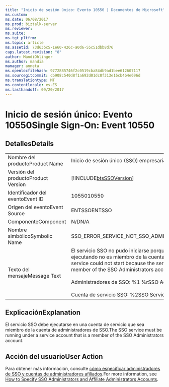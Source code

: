 ```yaml
---
title: "Inicio de sesión único: Evento 10550 | Documentos de Microsoft"
ms.custom: 
ms.date: 06/08/2017
ms.prod: biztalk-server
ms.reviewer: 
ms.suite: 
ms.tgt_pltfrm: 
ms.topic: article
ms.assetid: 73d63bc5-1e60-426c-a0d6-55c51dbb8d76
caps.latest.revision: "8"
author: MandiOhlinger
ms.author: mandia
manager: anneta
ms.openlocfilehash: 9772885746f2c0519cba84db9ad1bee612607117
ms.sourcegitcommit: cb908c540d8f1a692d01dc8f313e16cb4b4e696d
ms.translationtype: MT
ms.contentlocale: es-ES
ms.lasthandoff: 09/20/2017
---
```

# <a name="single-sign-on-event-10550"></a><span data-ttu-id="d5951-102">Inicio de sesión único: Evento 10550</span><span class="sxs-lookup"><span data-stu-id="d5951-102">Single Sign-On: Event 10550</span></span>
## <a name="details"></a><span data-ttu-id="d5951-103">Detalles</span><span class="sxs-lookup"><span data-stu-id="d5951-103">Details</span></span>  
  
|||  
|-|-|  
|<span data-ttu-id="d5951-104">Nombre del producto</span><span class="sxs-lookup"><span data-stu-id="d5951-104">Product Name</span></span>|<span data-ttu-id="d5951-105">Inicio de sesión único (SSO) empresarial</span><span class="sxs-lookup"><span data-stu-id="d5951-105">Enterprise Single Sign-On</span></span>|  
|<span data-ttu-id="d5951-106">Versión del producto</span><span class="sxs-lookup"><span data-stu-id="d5951-106">Product Version</span></span>|[!INCLUDE[btsSSOVersion](../includes/btsssoversion-md.md)]|  
|<span data-ttu-id="d5951-107">Identificador del evento</span><span class="sxs-lookup"><span data-stu-id="d5951-107">Event ID</span></span>|<span data-ttu-id="d5951-108">10550</span><span class="sxs-lookup"><span data-stu-id="d5951-108">10550</span></span>|  
|<span data-ttu-id="d5951-109">Origen del evento</span><span class="sxs-lookup"><span data-stu-id="d5951-109">Event Source</span></span>|<span data-ttu-id="d5951-110">ENTSSO</span><span class="sxs-lookup"><span data-stu-id="d5951-110">ENTSSO</span></span>|  
|<span data-ttu-id="d5951-111">Componente</span><span class="sxs-lookup"><span data-stu-id="d5951-111">Component</span></span>|<span data-ttu-id="d5951-112">N/D</span><span class="sxs-lookup"><span data-stu-id="d5951-112">N/A</span></span>|  
|<span data-ttu-id="d5951-113">Nombre simbólico</span><span class="sxs-lookup"><span data-stu-id="d5951-113">Symbolic Name</span></span>|<span data-ttu-id="d5951-114">SSO_ERROR_SERVICE_NOT_SSO_ADMIN</span><span class="sxs-lookup"><span data-stu-id="d5951-114">SSO_ERROR_SERVICE_NOT_SSO_ADMIN</span></span>|  
|<span data-ttu-id="d5951-115">Texto del mensaje</span><span class="sxs-lookup"><span data-stu-id="d5951-115">Message Text</span></span>|<span data-ttu-id="d5951-116">El servicio SSO no pudo iniciarse porque la cuenta de servicio en la que se está ejecutando no es miembro de la cuenta de administradores de SSO.%r</span><span class="sxs-lookup"><span data-stu-id="d5951-116">The SSO service could not start because the service account it is running under is not a member of the SSO Administrators account.%r</span></span><br /><br /> <span data-ttu-id="d5951-117">Administradores de SSO: %1 %r</span><span class="sxs-lookup"><span data-stu-id="d5951-117">SSO Administrators: %1%r</span></span><br /><br /> <span data-ttu-id="d5951-118">Cuenta de servicio SSO: %2</span><span class="sxs-lookup"><span data-stu-id="d5951-118">SSO Service Account: %2</span></span>|  
  
## <a name="explanation"></a><span data-ttu-id="d5951-119">Explicación</span><span class="sxs-lookup"><span data-stu-id="d5951-119">Explanation</span></span>  
 <span data-ttu-id="d5951-120">El servicio SSO debe ejecutarse en una cuenta de servicio que sea miembro de la cuenta de administradores de SSO.</span><span class="sxs-lookup"><span data-stu-id="d5951-120">The SSO service must be running under a service account that is a member of the SSO Administrators account.</span></span>  
  
## <a name="user-action"></a><span data-ttu-id="d5951-121">Acción del usuario</span><span class="sxs-lookup"><span data-stu-id="d5951-121">User Action</span></span>  
 <span data-ttu-id="d5951-122">Para obtener más información, consulte [cómo especificar administradores de SSO y cuentas de administradores afiliados](../core/how-to-specify-sso-administrators-and-affiliate-administrators-accounts.md).</span><span class="sxs-lookup"><span data-stu-id="d5951-122">For more information, see [How to Specify SSO Administrators and Affiliate Administrators Accounts](../core/how-to-specify-sso-administrators-and-affiliate-administrators-accounts.md).</span></span>